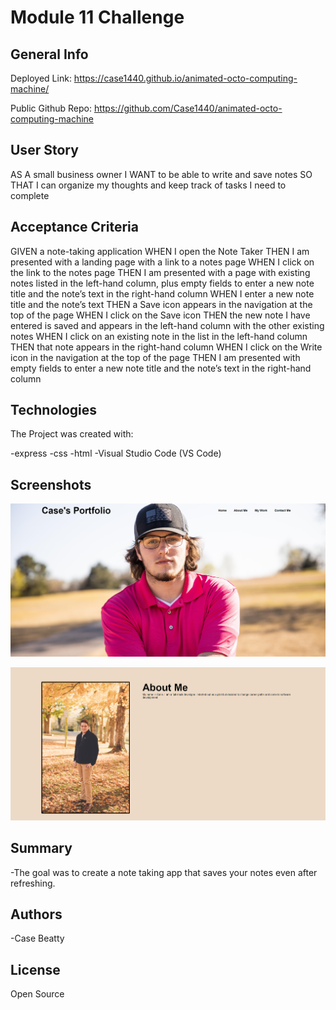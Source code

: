 # Module 11 Challenge

## General Info

Deployed Link: https://case1440.github.io/animated-octo-computing-machine/

Public Github Repo: https://github.com/Case1440/animated-octo-computing-machine

## User Story

AS A small business owner
I WANT to be able to write and save notes
SO THAT I can organize my thoughts and keep track of tasks I need to complete


## Acceptance Criteria

GIVEN a note-taking application
WHEN I open the Note Taker
THEN I am presented with a landing page with a link to a notes page
WHEN I click on the link to the notes page
THEN I am presented with a page with existing notes listed in the left-hand column, plus empty fields to enter a new note title and the note’s text in the right-hand column
WHEN I enter a new note title and the note’s text
THEN a Save icon appears in the navigation at the top of the page
WHEN I click on the Save icon
THEN the new note I have entered is saved and appears in the left-hand column with the other existing notes
WHEN I click on an existing note in the list in the left-hand column
THEN that note appears in the right-hand column
WHEN I click on the Write icon in the navigation at the top of the page
THEN I am presented with empty fields to enter a new note title and the note’s text in the right-hand column


## Technologies

The Project was created with:

-express
-css
-html
-Visual Studio Code (VS Code)

## Screenshots

![Alt text](https://github.com/Case1440/animated-octo-computing-machine/blob/main/assets/images/screenshots/Screenshot%20(2).png)

![Alt text](https://github.com/Case1440/animated-octo-computing-machine/blob/main/assets/images/screenshots/Screenshot%20(3).png)

## Summary

-The goal was to create a note taking app that saves your notes even after refreshing.

## Authors

-Case Beatty

## License

Open Source
